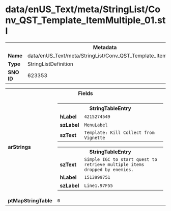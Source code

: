 <h1>data/enUS_Text/meta/StringList/Conv_QST_Template_ItemMultiple_01.stl</h1><table><tr><th colspan="100%">Metadata</th></tr><tr><td><b>Name</b></td><td>data/enUS_Text/meta/StringList/Conv_QST_Template_ItemMultiple_01.stl</td></tr><tr><td><b>Type</b></td><td>StringListDefinition</td></tr><tr><td><b>SNO ID</b></td><td>623353</td></tr></table>

<table><tr><th colspan="100%">Fields</th></tr><tr><td><b>arStrings</b></td><td><table><tr><th colspan="100%">StringTableEntry</th></tr><tr><td><b>hLabel</b></td><td><code>4215274549</code></td></tr><tr><td><b>szLabel</b></td><td><code>MenuLabel</code></td></tr><tr><td><b>szText</b></td><td><code>Template: Kill Collect from Vignette</code></td></tr></table>


<table><tr><th colspan="100%">StringTableEntry</th></tr><tr><td><b>szText</b></td><td><code>Simple IGC to start quest to retrieve multiple items dropped by enemies.</code></td></tr><tr><td><b>hLabel</b></td><td><code>1513999751</code></td></tr><tr><td><b>szLabel</b></td><td><code>Line1.97F55</code></td></tr></table>


</td></tr><tr><td><b>ptMapStringTable</b></td><td><code>0</code></td></tr></table>

